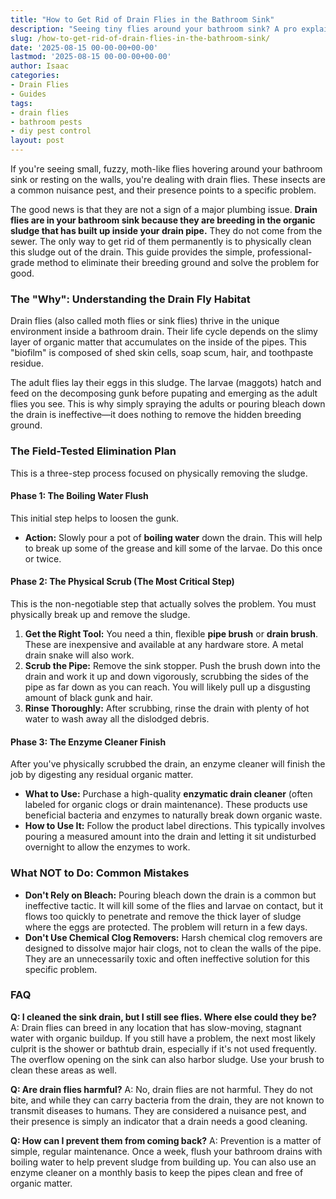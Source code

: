 ```yaml
---
title: "How to Get Rid of Drain Flies in the Bathroom Sink"
description: "Seeing tiny flies around your bathroom sink? A pro explains what drain flies are, why they're there, and a field-tested plan to eliminate them from your drain for good."
slug: /how-to-get-rid-of-drain-flies-in-the-bathroom-sink/
date: '2025-08-15 00-00-00+00-00'
lastmod: '2025-08-15 00-00-00+00-00'
author: Isaac
categories:
- Drain Flies
- Guides
tags:
- drain flies
- bathroom pests
- diy pest control
layout: post
---
```

If you're seeing small, fuzzy, moth-like flies hovering around your bathroom sink or resting on the walls, you're dealing with drain flies. These insects are a common nuisance pest, and their presence points to a specific problem.

The good news is that they are not a sign of a major plumbing issue. **Drain flies are in your bathroom sink because they are breeding in the organic sludge that has built up inside your drain pipe.** They do not come from the sewer. The only way to get rid of them permanently is to physically clean this sludge out of the drain. This guide provides the simple, professional-grade method to eliminate their breeding ground and solve the problem for good.

### The "Why": Understanding the Drain Fly Habitat

Drain flies (also called moth flies or sink flies) thrive in the unique environment inside a bathroom drain. Their life cycle depends on the slimy layer of organic matter that accumulates on the inside of the pipes. This "biofilm" is composed of shed skin cells, soap scum, hair, and toothpaste residue.

The adult flies lay their eggs in this sludge. The larvae (maggots) hatch and feed on the decomposing gunk before pupating and emerging as the adult flies you see. This is why simply spraying the adults or pouring bleach down the drain is ineffective—it does nothing to remove the hidden breeding ground.

### The Field-Tested Elimination Plan

This is a three-step process focused on physically removing the sludge.

#### Phase 1: The Boiling Water Flush

This initial step helps to loosen the gunk.
*   **Action:** Slowly pour a pot of **boiling water** down the drain. This will help to break up some of the grease and kill some of the larvae. Do this once or twice.

#### Phase 2: The Physical Scrub (The Most Critical Step)

This is the non-negotiable step that actually solves the problem. You must physically break up and remove the sludge.

1.  **Get the Right Tool:** You need a thin, flexible **pipe brush** or **drain brush**. These are inexpensive and available at any hardware store. A metal drain snake will also work.
2.  **Scrub the Pipe:** Remove the sink stopper. Push the brush down into the drain and work it up and down vigorously, scrubbing the sides of the pipe as far down as you can reach. You will likely pull up a disgusting amount of black gunk and hair.
3.  **Rinse Thoroughly:** After scrubbing, rinse the drain with plenty of hot water to wash away all the dislodged debris.

#### Phase 3: The Enzyme Cleaner Finish

After you've physically scrubbed the drain, an enzyme cleaner will finish the job by digesting any residual organic matter.

*   **What to Use:** Purchase a high-quality **enzymatic drain cleaner** (often labeled for organic clogs or drain maintenance). These products use beneficial bacteria and enzymes to naturally break down organic waste.
*   **How to Use It:** Follow the product label directions. This typically involves pouring a measured amount into the drain and letting it sit undisturbed overnight to allow the enzymes to work.

### What NOT to Do: Common Mistakes

*   **Don't Rely on Bleach:** Pouring bleach down the drain is a common but ineffective tactic. It will kill some of the flies and larvae on contact, but it flows too quickly to penetrate and remove the thick layer of sludge where the eggs are protected. The problem will return in a few days.
*   **Don't Use Chemical Clog Removers:** Harsh chemical clog removers are designed to dissolve major hair clogs, not to clean the walls of the pipe. They are an unnecessarily toxic and often ineffective solution for this specific problem.

### FAQ

**Q: I cleaned the sink drain, but I still see flies. Where else could they be?**
A: Drain flies can breed in any location that has slow-moving, stagnant water with organic buildup. If you still have a problem, the next most likely culprit is the shower or bathtub drain, especially if it's not used frequently. The overflow opening on the sink can also harbor sludge. Use your brush to clean these areas as well.

**Q: Are drain flies harmful?**
A: No, drain flies are not harmful. They do not bite, and while they can carry bacteria from the drain, they are not known to transmit diseases to humans. They are considered a nuisance pest, and their presence is simply an indicator that a drain needs a good cleaning.

**Q: How can I prevent them from coming back?**
A: Prevention is a matter of simple, regular maintenance. Once a week, flush your bathroom drains with boiling water to help prevent sludge from building up. You can also use an enzyme cleaner on a monthly basis to keep the pipes clean and free of organic matter.